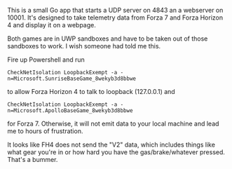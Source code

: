 This is a small Go app that starts a UDP server on 4843 an a webserver on 10001.   It's designed to take telemetry data from Forza 7 and Forza Horizon 4 and display it on a webpage.

Both games are in UWP sandboxes and have to be taken out of those sandboxes to work.   I wish someone had told me this.

Fire up Powershell and run 

```CheckNetIsolation LoopbackExempt -a -n=Microsoft.SunriseBaseGame_8wekyb3d8bbwe```

to allow Forza Horizon 4 to talk to loopback (127.0.0.1) and

```CheckNetIsolation LoopbackExempt -a -n=Microsoft.ApolloBaseGame_8wekyb3d8bbwe```

for Forza 7.   Otherwise, it will not emit data to your local machine and lead me to hours of frustration.

It looks like FH4 does not send the "V2" data, which includes things like what gear you're in or how hard you have the gas/brake/whatever pressed.   That's a bummer.

